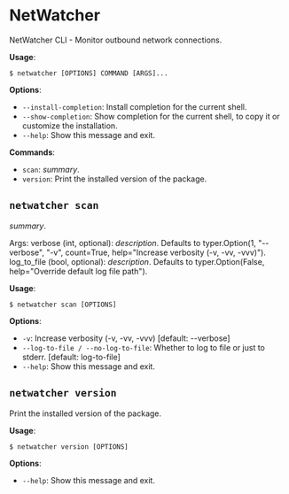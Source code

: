 # NetWatcher

NetWatcher CLI - Monitor outbound network connections.

**Usage**:

```console
$ netwatcher [OPTIONS] COMMAND [ARGS]...
```

**Options**:

* `--install-completion`: Install completion for the current shell.
* `--show-completion`: Show completion for the current shell, to copy it or customize the installation.
* `--help`: Show this message and exit.

**Commands**:

* `scan`: _summary_.
* `version`: Print the installed version of the package.

## `netwatcher scan`

_summary_.

Args:
    verbose (int, optional): _description_. Defaults to typer.Option(1, &quot;--verbose&quot;, &quot;-v&quot;, count=True,
        help=&quot;Increase verbosity (-v, -vv, -vvv)&quot;).
    log_to_file (bool, optional): _description_. Defaults to typer.Option(False, help=&quot;Override default log file
        path&quot;).

**Usage**:

```console
$ netwatcher scan [OPTIONS]
```

**Options**:

* `-v`: Increase verbosity (-v, -vv, -vvv)  [default: --verbose]
* `--log-to-file / --no-log-to-file`: Whether to log to file or just to stderr.  [default: log-to-file]
* `--help`: Show this message and exit.

## `netwatcher version`

Print the installed version of the package.

**Usage**:

```console
$ netwatcher version [OPTIONS]
```

**Options**:

* `--help`: Show this message and exit.
